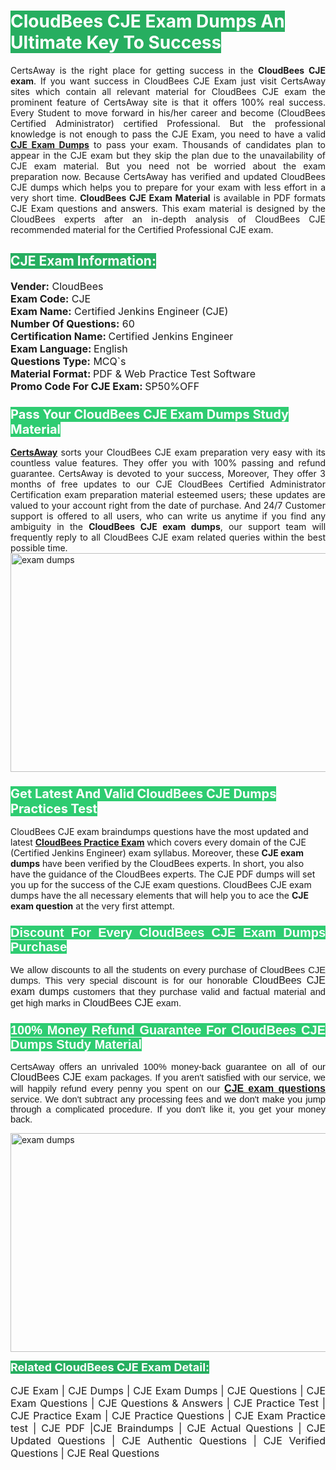 <h1><span style="color:#ffffff"><strong><span style="background-color:#27ae60">CloudBees CJE Exam Dumps An Ultimate Key To Success</span></strong></span></h1> <div style="text-align:justify">CertsAway is the right place for getting success in the <strong>CloudBees CJE exam</strong>. If you want success in CloudBees CJE Exam just visit CertsAway sites which contain all relevant material for CloudBees CJE exam the prominent feature of CertsAway site is that it offers 100% real success. Every Student to move forward in his/her career and become (CloudBees Certified Administrator) certified Professional. But the professional knowledge is not enough to pass the CJE Exam, you need to have a valid <a href="https://www.certsaway.com/cloudbees/cje-exam-dumps"><strong>CJE Exam Dumps</strong></a> to pass your exam. Thousands of candidates plan to appear in the CJE exam but they skip the plan due to the unavailability of CJE exam material. But you need not be worried about the exam preparation now. Because CertsAway has verified and updated CloudBees CJE dumps which helps you to prepare for your exam with less effort in a very short time. <strong>CloudBees CJE Exam Material</strong> is available in PDF formats CJE Exam questions and answers. This exam material is designed by the CloudBees experts after an in-depth analysis of CloudBees CJE recommended material for the Certified Professional CJE exam.</div> <h2 style="text-align:justify"><span style="color:#ffffff"><span style="background-color:#27ae60">CJE Exam Information:</span></span></h2> <p><span style="font-size:16px"><strong>Vender:</strong> CloudBees<br /> <strong>Exam Code:</strong> CJE<br /> <strong>Exam Name:</strong> Certified Jenkins Engineer (CJE)<br /> <strong>Number Of Questions:</strong> 60<br /> <strong>Certification Name: </strong>Certified Jenkins Engineer<br /> <strong>Exam Language: </strong>English<br /> <strong>Questions Type:</strong> MCQ`s<br /> <strong>Material Format: </strong>PDF & Web Practice Test Software<br /> <strong>Promo Code For CJE Exam: </strong>SP50%OFF</span></p> <h3><span style="font-size:20px"><span style="color:#ffffff"><strong><span style="background-color:#2ecc71">Pass Your CloudBees CJE Exam Dumps Study Material</span></strong></span></span></h3> <div style="text-align:justify"><a href=" https://www.certsaway.com/"><strong>CertsAway</strong></a> sorts your CloudBees CJE exam preparation very easy with its countless value features. They offer you with 100% passing and refund guarantee. CertsAway is devoted to your success, Moreover, They offer 3 months of free updates to our CJE CloudBees Certified Administrator Certification exam preparation material esteemed users; these updates are valued to your account right from the date of purchase. And 24/7 Customer support is offered to all users, who can write us anytime if you find any ambiguity in the <strong>CloudBees CJE exam dumps</strong>, our support team will frequently reply to all CloudBees CJE exam related queries within the best possible time.</div> <div style="text-align:justify"> </div> <div style="text-align:justify"><a href="https://www.certsaway.com/cloudbees/cje-exam-dumps" rel="no-follow"><img alt="exam dumps" src="https://www.certcollections.com/uploads/content/certsaway.png" style="height:350px; width:750px" /></a></div> <h3><span style="font-size:20px"><span style="color:#ffffff"><strong><span style="background-color:#2ecc71">Get Latest And Valid CloudBees CJE Dumps Practices Test</span></strong></span></span></h3> <p>CloudBees CJE exam braindumps questions have the most updated and latest <a href="https://www.certsaway.com/cloudbees-questions"><strong>CloudBees Practice Exam</strong></a> which covers every domain of the CJE (Certified Jenkins Engineer) exam syllabus. Moreover, these <strong>CJE exam dumps</strong> have been verified by the CloudBees experts. In short, you also have the guidance of the CloudBees experts. The CJE PDF dumps will set you up for the success of the CJE exam questions. CloudBees CJE exam dumps have the all necessary elements that will help you to ace the <strong>CJE exam question</strong> at the very first attempt.</p> <h3 style="text-align:justify"><span style="font-size:20px"><span style="color:#ffffff"><strong><span style="font-family:Calibri,sans-serif"><span style="background-color:#2ecc71">Discount For Every </span><span style="background-color:#2ecc71">CloudBees CJE Exam</span><span style="background-color:#2ecc71"> Dumps Purchase</span></span></strong></span></span></h3> <div style="text-align:justify"> <p><span style="font-size:11pt"><span style="font-family:Calibri,sans-serif">We allow discounts to all the students on every purchase of CloudBees CJE dumps. This very special discount is for our honorable <span style="font-size:12.0pt"><span style="background-color:white">CloudBees CJE exam dumps </span></span>customers that they purchase valid and factual material and get high marks in <span style="font-size:12.0pt"><span style="background-color:white">CloudBees CJE </span></span>exam. </span></span></p> <h3><span style="font-size:20px"><span style="color:#ffffff"><strong><span style="font-family:Calibri,sans-serif"><span style="background-color:#2ecc71">100% Money Refund Guarantee For </span><span style="background-color:#2ecc71">CloudBees CJE Dumps Study Material</span></span></strong></span></span></h3> <p><span style="font-size:11pt"><span style="font-family:Calibri,sans-serif">CertsAway offers an unrivaled 100% money-back guarantee on all of our <span style="font-size:12.0pt"><span style="background-color:white">CloudBees CJE </span></span>exam packages. If you aren't satisfied with our service, we will happily refund every penny you spent on our <span style="font-size:12.0pt"><span style="background-color:white"><a href="https://www.certsaway.com/cloudbees/cje-exam-dumps"><strong>CJE exam questions</strong></a> </span></span>service. We don't subtract any processing fees and we don't make you jump through a complicated procedure. If you don't like it, you get your money back.</span></span></p> <p><a href="https://www.certsaway.com/cloudbees/cje-exam-dumps" rel="no-follow"><img alt="exam dumps" src="https://www.certcollections.com/uploads/content/certsaway_(2)2.png" style="height:350px; width:750px" /></a></p> <p><span style="color:#ffffff"><strong><span style="font-size:18px"><span style="background-color:#27ae60">Related CloudBees CJE Exam Detail:</span></span></strong></span><br /> <br /> <span style="font-size:16px">CJE Exam | CJE Dumps | CJE Exam Dumps | CJE Questions | CJE Exam Questions | CJE Questions & Answers | CJE Practice Test | CJE Practice Exam | CJE Practice Questions | CJE Exam Practice test | CJE PDF |CJE Braindumps | CJE Actual Questions | CJE Updated Questions | CJE Authentic Questions | CJE Verified Questions | CJE Real Questions</span></p> </div>

